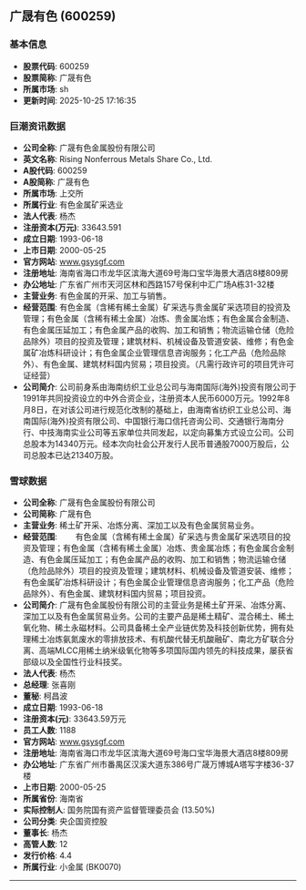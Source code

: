## 广晟有色 (600259)

### 基本信息

- **股票代码**: 600259
- **股票简称**: 广晟有色
- **所属市场**: sh
- **更新时间**: 2025-10-25 17:16:35

### 巨潮资讯数据

- **公司全称**: 广晟有色金属股份有限公司
- **英文名称**: Rising Nonferrous Metals Share Co., Ltd.
- **A股代码**: 600259
- **A股简称**: 广晟有色
- **所属市场**: 上交所
- **所属行业**: 有色金属矿采选业
- **法人代表**: 杨杰
- **注册资本(万元)**: 33643.591
- **成立日期**: 1993-06-18
- **上市日期**: 2000-05-25
- **官方网站**: www.gsysgf.com
- **注册地址**: 海南省海口市龙华区滨海大道69号海口宝华海景大酒店8楼809房
- **办公地址**: 广东省广州市天河区林和西路157号保利中汇广场A栋31-32楼
- **主营业务**: 有色金属的开采、加工与销售。
- **经营范围**: 有色金属（含稀有稀土金属）矿采选与贵金属矿采选项目的投资及管理；有色金属（含稀有稀土金属）冶炼、贵金属冶炼；有色金属合金制造、有色金属压延加工；有色金属产品的收购、加工和销售；物流运输仓储（危险品除外）项目的投资及管理；建筑材料、机械设备及管道安装、维修；有色金属矿冶炼科研设计；有色金属企业管理信息咨询服务；化工产品（危险品除外）、有色金属、建筑材料国内贸易；项目投资。（凡需行政许可的项目凭许可证经营）
- **公司简介**: 公司前身系由海南纺织工业总公司与海南国际(海外)投资有限公司于1991年共同投资设立的中外合资企业，注册资本人民币6000万元。1992年8月8日，在对该公司进行规范化改制的基础上，由海南省纺织工业总公司、海南国际(海外)投资有限公司、中国银行海口信托咨询公司、交通银行海南分行、中技海南实业公司等五家单位共同发起，以定向募集方式设立公司。公司总股本为14340万元。经本次向社会公开发行人民币普通股7000万股后，公司总股本已达21340万股。

### 雪球数据

- **公司全称**: 广晟有色金属股份有限公司
- **公司简称**: 广晟有色
- **主营业务**: 稀土矿开采、冶炼分离、深加工以及有色金属贸易业务。
- **经营范围**: 　　有色金属（含稀有稀土金属）矿采选与贵金属矿采选项目的投资及管理；有色金属（含稀有稀土金属）冶炼、贵金属冶炼；有色金属合金制造、有色金属压延加工；有色金属产品的收购、加工和销售；物流运输仓储（危险品除外）项目的投资及管理；建筑材料、机械设备及管道安装、维修；有色金属矿冶炼科研设计；有色金属企业管理信息咨询服务；化工产品（危险品除外）、有色金属、建筑材料国内贸易；项目投资。
- **公司简介**: 广晟有色金属股份有限公司的主营业务是稀土矿开采、冶炼分离、深加工以及有色金属贸易业务。公司的主要产品是稀土精矿、混合稀土、稀土氧化物、稀土永磁材料。公司具备稀土全产业链优势及科技创新优势，拥有处理稀土冶炼氨氮废水的零排放技术、有机酸代替无机酸融矿、南北方矿联合分离、高端MLCC用稀土纳米级氧化物等多项国际国内领先的科技成果，屡获省部级以及全国性行业科技奖。
- **法人代表**: 杨杰
- **总经理**: 张喜刚
- **董秘**: 柯昌波
- **成立日期**: 1993-06-18
- **注册资本(元)**: 33643.59万元
- **员工人数**: 1188
- **官方网站**: www.gsysgf.com
- **注册地址**: 海南省海口市龙华区滨海大道69号海口宝华海景大酒店8楼809房
- **办公地址**: 广东省广州市番禺区汉溪大道东386号广晟万博城A塔写字楼36-37楼
- **上市日期**: 2000-05-25
- **所属省份**: 海南省
- **实际控制人**: 国务院国有资产监督管理委员会 (13.50%)
- **公司分类**: 央企国资控股
- **董事长**: 杨杰
- **高管人数**: 12
- **发行价格**: 4.4
- **所属行业**: 小金属 (BK0070)

---